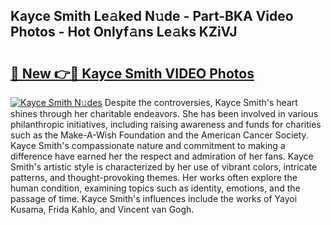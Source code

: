 ## Kayce Smith Le𝚊ked N𝚞de - Part-BKA Video Photos - Hot Onlyf𝚊ns Le𝚊ks KZiVJ

# <h2><a href="http://ac48068.deff.icu/?id=Kayce+Smith">🔗 New 👉🔴 Kayce Smith VIDEO Photos</a></h2>

[![Kayce Smith N𝚞des](https://i.imgur.com/rIISA9y.gif)](http://ac48068.deff.icu/?id=Kayce+Smith)
Despite the controversies, Kayce Smith's heart shines through her charitable endeavors. She has been involved in various philanthropic initiatives, including raising awareness and funds for charities such as the Make-A-Wish Foundation and the American Cancer Society. Kayce Smith's compassionate nature and commitment to making a difference have earned her the respect and admiration of her fans. Kayce Smith's artistic style is characterized by her use of vibrant colors, intricate patterns, and thought-provoking themes. Her works often explore the human condition, examining topics such as identity, emotions, and the passage of time. Kayce Smith's influences include the works of Yayoi Kusama, Frida Kahlo, and Vincent van Gogh.
